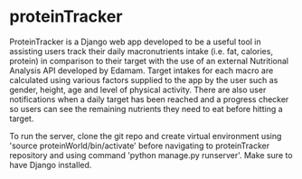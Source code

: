 # proteinTracker
ProteinTracker is a Django web app developed to be a useful tool in assisting users track their daily macronutrients intake (i.e. fat, calories, protein) in comparison to their target with the use of an external Nutritional Analysis API developed by Edamam. Target intakes for each macro are calculated using various factors supplied to the app by the user such as gender, height, age and level of physical activity. There are also user notifications when a daily target has been reached and a progress checker so users can see the remaining nutrients they need to eat before hitting a target.

To run the server, clone the git repo and create virtual environment using 'source proteinWorld/bin/activate' before navigating to proteinTracker repository and using command 'python manage.py runserver'. Make sure to have Django installed.
